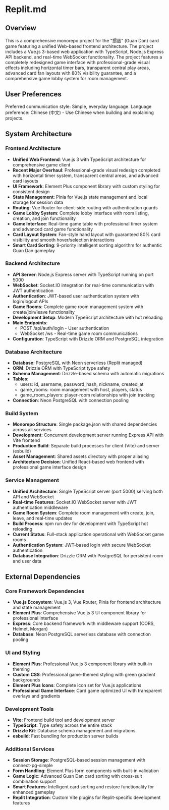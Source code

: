 # Replit.md

## Overview

This is a comprehensive monorepo project for the "掼蛋" (Guan Dan) card game featuring a unified Web-based frontend architecture. The project includes a Vue.js 3-based web application with TypeScript, Node.js Express API backend, and real-time WebSocket functionality. The project features a completely redesigned game interface with professional-grade visual effects including horizontal timer bars, transparent central play areas, advanced card fan layouts with 80% visibility guarantee, and a comprehensive game lobby system for room management.

## User Preferences

Preferred communication style: Simple, everyday language.
Language preference: Chinese (中文) - Use Chinese when building and explaining projects.

## System Architecture

### Frontend Architecture  
- **Unified Web Frontend**: Vue.js 3 with TypeScript architecture for comprehensive game client
- **Recent Major Overhaul**: Professional-grade visual redesign completed with horizontal timer system, transparent central areas, and advanced card layouts
- **UI Framework**: Element Plus component library with custom styling for consistent design
- **State Management**: Pinia for Vue.js state management and local storage for session data
- **Routing**: Vue Router for client-side routing with authentication guards
- **Game Lobby System**: Complete lobby interface with room listing, creation, and join functionality
- **Game Interface**: Real-time game table with professional timer system and advanced card game functionality
- **Card Layout System**: Fan-style hand layout with guaranteed 80% card visibility and smooth hover/selection interactions
- **Smart Card Sorting**: 9-priority intelligent sorting algorithm for authentic Guan Dan gameplay

### Backend Architecture
- **API Server**: Node.js Express server with TypeScript running on port 5000
- **WebSocket**: Socket.IO integration for real-time communication with JWT authentication
- **Authentication**: JWT-based user authentication system with login/logout APIs
- **Game Rooms**: Complete game room management system with create/join/leave functionality
- **Development Setup**: Modern TypeScript architecture with hot reloading
- **Main Endpoints**: 
  - POST /api/auth/login - User authentication
  - WebSocket /ws - Real-time game room communications
- **Configuration**: TypeScript with Drizzle ORM and PostgreSQL integration

### Database Architecture
- **Database**: PostgreSQL with Neon serverless (Replit managed)
- **ORM**: Drizzle ORM with TypeScript type safety
- **Schema Management**: Drizzle-based schema with automatic migrations
- **Tables**: 
  - users: id, username, password_hash, nickname, created_at
  - game_rooms: room management with host, players, status
  - game_room_players: player-room relationships with join tracking
- **Connection**: Neon PostgreSQL with connection pooling

### Build System
- **Monorepo Structure**: Single package.json with shared dependencies across all services
- **Development**: Concurrent development server running Express API with Vite frontend
- **Production Build**: Separate build processes for client (Vite) and server (esbuild)
- **Asset Management**: Shared assets directory with proper aliasing
- **Architecture Decision**: Unified React-based web frontend with professional game interface design

### Service Management  
- **Unified Architecture**: Single TypeScript server (port 5000) serving both API and WebSocket
- **Real-time Features**: Socket.IO WebSocket server with JWT authentication middleware
- **Game Room System**: Complete room management with create, join, leave, and real-time updates
- **Build Process**: npm run dev for development with TypeScript hot reloading
- **Current Status**: Full-stack application operational with WebSocket game rooms
- **Authentication System**: JWT-based login with secure WebSocket authentication
- **Database Integration**: Drizzle ORM with PostgreSQL for persistent room and user data

## External Dependencies

### Core Framework Dependencies
- **Vue.js Ecosystem**: Vue.js 3, Vue Router, Pinia for frontend architecture and state management
- **Element Plus**: Comprehensive Vue.js 3 UI component library for professional interface
- **Express**: Core backend framework with middleware support (CORS, Helmet, Morgan)
- **Database**: Neon PostgreSQL serverless database with connection pooling

### UI and Styling
- **Element Plus**: Professional Vue.js 3 component library with built-in theming
- **Custom CSS**: Professional game-themed styling with green gradient backgrounds
- **Element Plus Icons**: Complete icon set for Vue.js applications
- **Professional Game Interface**: Card game optimized UI with transparent overlays and gradients

### Development Tools
- **Vite**: Frontend build tool and development server
- **TypeScript**: Type safety across the entire stack
- **Drizzle Kit**: Database schema management and migrations
- **esbuild**: Fast bundling for production server builds

### Additional Services
- **Session Storage**: PostgreSQL-based session management with connect-pg-simple
- **Form Handling**: Element Plus form components with built-in validation
- **Game Logic**: Advanced Guan Dan card sorting with cross-suit combination support
- **Smart Features**: Intelligent card sorting and restore functionality for enhanced gameplay
- **Replit Integration**: Custom Vite plugins for Replit-specific development features